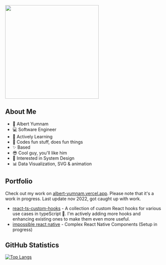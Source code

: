 <div id="header" align="left">
  <img src="https://media.giphy.com/media/wFCjddvAFptIID1YuM/giphy.gif" width="300"/>
</div>    
 
## About Me

- 🐸 Albert Yumnam
- 💻 Software Engineer
- 📖 Actively Learning
- 💖 Codes fun stuff, does fun things
- ✨ Based
- 😎 Cool guy, you'll like him 
- 🤖 Interested in System Design
- 📊 Data Visualization, SVG & animation

## Portfolio
Check out my work on [albert-yumnam.vercel.app](https://albert-yumnam.vercel.app). Please note that it's a work in progress. Last update nov 2022, got caught up with work.

- [react-ts-custom-hooks](https://github.com/Albx68/react-ts-custom-hooks) - A collection of custom React hooks for various use cases in typeScript 🌟. I'm actively adding more hooks and enhancing existing ones to make them even more useful. 
- [impossible react native](https://github.com/Albx68/Impossible-React-Native-Components) - Complex React Native Components (Setup in progress)

## GitHub Statistics
  [![Top Langs](https://github-readme-stats.vercel.app/api/top-langs/?username=Albx68&layout=compact)](https://github.com/anuraghazra/github-readme-stats)

